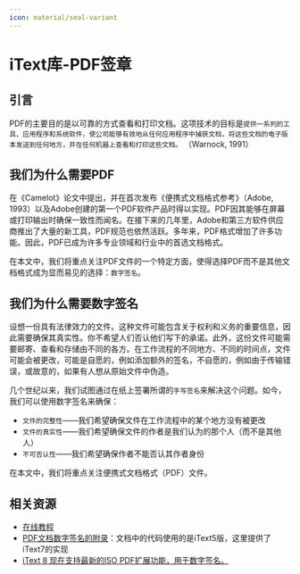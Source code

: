 ```yaml
---
icon: material/seal-variant
---
```


# iText库-PDF签章

## 引言

PDF的主要目的是以可靠的方式查看和打印文档。这项技术的目标是`提供一系列的工具、应用程序和系统软件，使公司能够有效地从任何应用程序中捕获文档，将这些文档的电子版本发送到任何地方，并在任何机器上查看和打印这些文档。`
（Warnock, 1991）

## 我们为什么需要PDF

在《Camelot》论文中提出，并在首次发布《便携式文档格式参考》（Adobe,
1993）以及Adobe创建的第一个PDF软件产品时得以实现。PDF因其能够在屏幕或打印输出时确保一致性而闻名。在接下来的几年里，Adobe和第三方软件供应商推出了大量的新工具，PDF规范也依然活跃。多年来，PDF格式增加了许多功能。因此，PDF已成为许多专业领域和行业中的首选文档格式。

在本文中，我们将重点关注PDF文件的一个特定方面，使得选择PDF而不是其他文档格式成为显而易见的选择：`数字签名`。

## 我们为什么需要数字签名

设想一份具有法律效力的文件。这种文件可能包含关于权利和义务的重要信息，因此需要确保其真实性。你不希望人们否认他们写下的承诺。此外，这份文件可能需要邮寄、查看和存储由不同的各方。在工作流程的不同地方、不同的时间点，文件可能会被更改，可能是自愿的，例如添加额外的签名，不自愿的，例如由于传输错误，或故意的，如果有人想从原始文件中伪造。

几个世纪以来，我们试图通过在纸上签署所谓的`手写签名`来解决这个问题。如今，我们可以使用数字签名来确保：

- `文件的完整性`——我们希望确保文件在工作流程中的某个地方没有被更改
- `文件的真实性`——我们希望确保文件的作者是我们认为的那个人（而不是其他人）
- `不可否认性`——我们希望确保作者不能否认其作者身份

在本文中，我们将重点关注便携式文档格式（PDF）文件。

## 相关资源

- [在线教程](https://itextpdf.com/solutions/electronic-signatures-pdf)
- [PDF文档数字签名的附录](https://itextpdf.com/resources/books/addendum-digital-signatures-pdf-documents)：文档中的代码使用的是iText5版，这里提供了iText7的实现
- [iText 8 现在支持最新的ISO PDF扩展功能，用于数字签名。](https://itextpdf.com/blog/technical-notes/itext-8-supports-latest-digital-signature-extensions)
